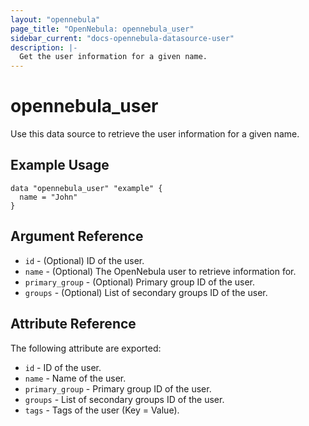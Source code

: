 ```yaml
---
layout: "opennebula"
page_title: "OpenNebula: opennebula_user"
sidebar_current: "docs-opennebula-datasource-user"
description: |-
  Get the user information for a given name.
---
```


# opennebula_user

Use this data source to retrieve the user information for a given name.

## Example Usage

```hcl
data "opennebula_user" "example" {
  name = "John"
}
```

## Argument Reference

* `id` - (Optional) ID of the user.
* `name` - (Optional) The OpenNebula user to retrieve information for.
* `primary_group` - (Optional) Primary group ID of the user.
* `groups` - (Optional) List of secondary groups ID of the user.

## Attribute Reference

The following attribute are exported:

* `id` - ID of the user.
* `name` - Name of the user.
* `primary_group` - Primary group ID of the user.
* `groups` - List of secondary groups ID of the user.
* `tags` - Tags of the user (Key = Value).
